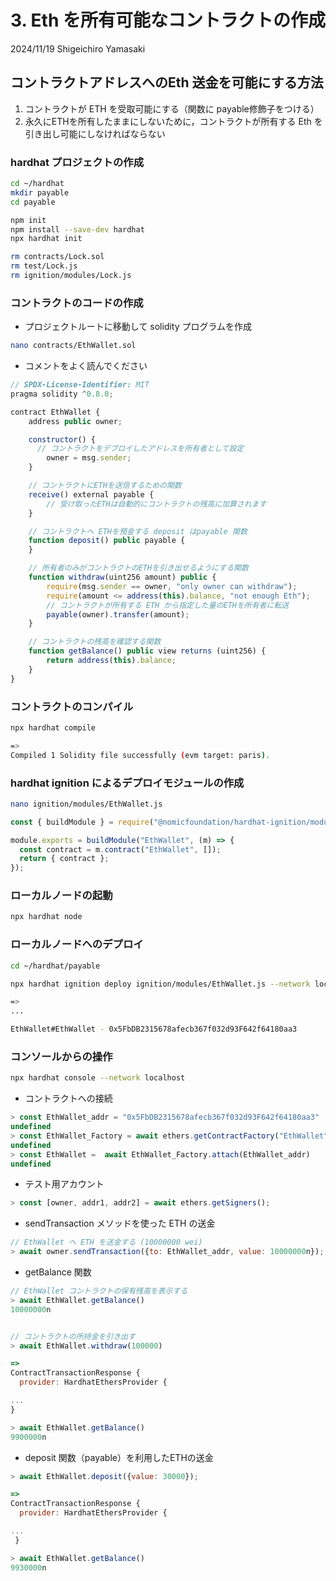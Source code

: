 # 3. Eth を所有可能なコントラクトの作成

2024/11/19
Shigeichiro Yamasaki

## コントラクトアドレスへのEth 送金を可能にする方法

1. コントラクトが ETH を受取可能にする（関数に payable修飾子をつける）
2. 永久にETHを所有したままにしないために，コントラクトが所有する Eth を引き出し可能にしなければならない
 
### hardhat プロジェクトの作成

```bash
cd ~/hardhat
mkdir payable
cd payable

npm init
npm install --save-dev hardhat
npx hardhat init

rm contracts/Lock.sol
rm test/Lock.js
rm ignition/modules/Lock.js

```
### コントラクトのコードの作成

* プロジェクトルートに移動して solidity プログラムを作成

```bash
nano contracts/EthWallet.sol
```

* コメントをよく読んでください
  
```js
// SPDX-License-Identifier: MIT
pragma solidity ^0.8.0;

contract EthWallet {
    address public owner;

    constructor() {
      // コントラクトをデプロイしたアドレスを所有者として設定
        owner = msg.sender; 
    }

    // コントラクトにETHを送信するための関数
    receive() external payable {
        // 受け取ったETHは自動的にコントラクトの残高に加算されます
    }

    // コントラクトへ ETHを預金する deposit はpayable 関数
    function deposit() public payable {
    }

    // 所有者のみがコントラクトのETHを引き出せるようにする関数
    function withdraw(uint256 amount) public {
        require(msg.sender == owner, "only owner can withdraw");
        require(amount <= address(this).balance, "not enough Eth");
        // コントラクトが所有する ETH から指定した量のETHを所有者に転送
        payable(owner).transfer(amount);
    }

    // コントラクトの残高を確認する関数
    function getBalance() public view returns (uint256) {
        return address(this).balance;
    }
}
```

### コントラクトのコンパイル

```bash
npx hardhat compile

=>
Compiled 1 Solidity file successfully (evm target: paris).
```


### hardhat ignition によるデプロイモジュールの作成

```bash
nano ignition/modules/EthWallet.js
```


```js
const { buildModule } = require("@nomicfoundation/hardhat-ignition/modules");

module.exports = buildModule("EthWallet", (m) => {
  const contract = m.contract("EthWallet", []);
  return { contract };
});
```

### ローカルノードの起動

```bash
npx hardhat node
```

### ローカルノードへのデプロイ

```bash
cd ~/hardhat/payable
```


```bash
npx hardhat ignition deploy ignition/modules/EthWallet.js --network localhost

=>
...

EthWallet#EthWallet - 0x5FbDB2315678afecb367f032d93F642f64180aa3
```


### コンソールからの操作

```bash
npx hardhat console --network localhost
```

* コントラクトへの接続

```js
> const EthWallet_addr = "0x5FbDB2315678afecb367f032d93F642f64180aa3"
undefined
> const EthWallet_Factory = await ethers.getContractFactory("EthWallet")
undefined
> const EthWallet =  await EthWallet_Factory.attach(EthWallet_addr)
undefined
```

* テスト用アカウント

```js
> const [owner, addr1, addr2] = await ethers.getSigners();
```

* sendTransaction メソッドを使った ETH の送金

```js
// EthWallet へ ETH を送金する (10000000 wei)
> await owner.sendTransaction({to: EthWallet_addr, value: 10000000n});

```

* getBalance 関数

```js
// EthWallet コントラクトの保有残高を表示する
> await EthWallet.getBalance()
10000000n


// コントラクトの所持金を引き出す
> await EthWallet.withdraw(100000)

=>
ContractTransactionResponse {
  provider: HardhatEthersProvider {

...
}

> await EthWallet.getBalance()
9900000n
```

* deposit 関数（payable）を利用したETHの送金

```js
> await EthWallet.deposit({value: 30000});

=>
ContractTransactionResponse {
  provider: HardhatEthersProvider {

...
 }

> await EthWallet.getBalance()
9930000n
```

